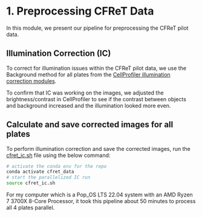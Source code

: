 # 1. Preprocessing CFReT Data

In this module, we present our pipeline for preprocessing the CFReT pilot data.

## Illumination Correction (IC)

To correct for illumination issues within the CFReT pilot data, we use the Background method for all plates from the [CellProfiler illumination correction modules](https://cellprofiler-manual.s3.amazonaws.com/CellProfiler-4.2.4/modules/imageprocessing.html#correctilluminationapply).

To confirm that IC was working on the images, we adjusted the brightness/contrast in CellProfiler to see if the contrast between objects and background increased and the illumination looked more even. 

## Calculate and save corrected images for all plates

To perform illumination correction and save the corrected images, run the [cfret_ic.sh](./cfret_ic.sh) file using the below command:

```bash
# activate the conda env for the repo
conda activate cfret_data
# start the parallelized IC run
source cfret_ic.sh
```

For my computer which is a Pop_OS LTS 22.04 system with an AMD Ryzen 7 3700X 8-Core Processor, it took this pipeline about 50 minutes to process all 4 plates parallel.

